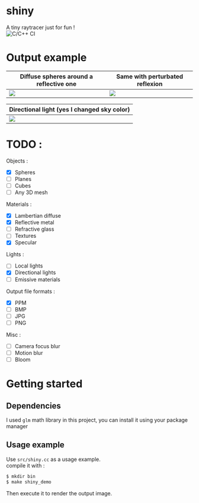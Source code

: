 # shiny
A tiny raytracer just for fun ! <br /> ![C/C++ CI](https://github.com/computer-spectre/shiny/workflows/C/C++%20CI/badge.svg)
# Output example
|Diffuse spheres around a reflective one| Same with perturbated reflexion |
|----|----|
|<img src="https://github.com/computer-spectre/shiny/blob/master/output/1.png" />|<img src="https://github.com/computer-spectre/shiny/blob/master/output/2.png" />|

|Directional light (yes I changed sky color) |
|----|
|<img src="https://github.com/computer-spectre/shiny/blob/master/output/3.png" />|
# TODO : 
Objects : 
- [x] Spheres
- [ ] Planes
- [ ] Cubes
- [ ] Any 3D mesh 

Materials :
- [x] Lambertian diffuse
- [x] Reflective metal
- [ ] Refractive glass
- [ ] Textures
- [x] Specular

Lights : 
- [ ] Local lights
- [x] Directional lights
- [ ] Emissive materials

Output file formats :
- [x] PPM 
- [ ] BMP
- [ ] JPG
- [ ] PNG

Misc :
- [ ] Camera focus blur
- [ ] Motion blur
- [ ] Bloom

# Getting started
## Dependencies
I used `glm` math library in this project, you can install it using your package manager
## Usage example
Use `src/shiny.cc` as a usage example.<br />
compile it with :
```bash
$ mkdir bin
$ make shiny_demo
```
Then execute it to render the output image.

